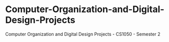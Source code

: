 # Computer-Organization-and-Digital-Design-Projects
Computer Organization and Digital Design Projects - CS1050 - Semester 2

